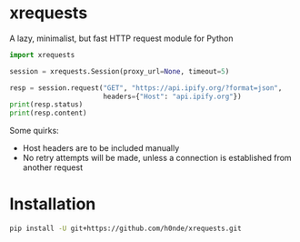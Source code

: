 # xrequests
A lazy, minimalist, but fast HTTP request module for Python

```python
import xrequests

session = xrequests.Session(proxy_url=None, timeout=5)

resp = session.request("GET", "https://api.ipify.org/?format=json",
                       headers={"Host": "api.ipify.org"})
print(resp.status)
print(resp.content)
```

Some quirks:
- Host headers are to be included manually
- No retry attempts will be made, unless a connection is established from another request

# Installation
```bash
pip install -U git+https://github.com/h0nde/xrequests.git
```
